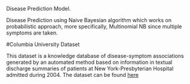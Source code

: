 Disease Prediction Model.

Disease Prediction using Naive Bayesian algorithm which works on probabilistic approach, more specifically, Multinomial NB since multiple symptoms are taken.

#Columbia University Dataset

This dataset is a knowledge database of disease-symptom associations generated by an automated method based on information in textual discharge summaries of patients at New York-Presbyterian Hospital admitted during 2004. The dataset can be found [here](https://people.dbmi.columbia.edu/~friedma/Projects/DiseaseSymptomKB/index.html)
